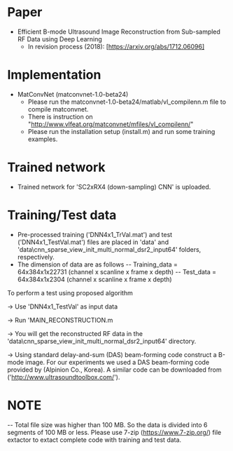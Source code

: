 Paper
===============
* Efficient B-mode Ultrasound Image Reconstruction from Sub-sampled RF Data using Deep Learning
  * In revision process (2018): [https://arxiv.org/abs/1712.06096]

Implementation
===============
* MatConvNet (matconvnet-1.0-beta24)
  * Please run the matconvnet-1.0-beta24/matlab/vl_compilenn.m file to compile matconvnet.
  * There is instruction on "http://www.vlfeat.org/matconvnet/mfiles/vl_compilenn/"
  * Please run the installation setup (install.m) and run some training examples.
 
Trained network
===============
* Trained network for 'SC2xRX4 (down-sampling) CNN' is uploaded.

Training/Test data
===============
* Pre-processed training ('DNN4x1_TrVal.mat') and test ('DNN4x1_TestVal.mat') files are placed in 'data' and 'data\cnn_sparse_view_init_multi_normal_dsr2_input64' folders, respectively.
* The dimension of data are as follows
  -- Training_data  =  64x384x1x22731 (channel x scanline x frame x depth)
  -- Test_data      =  64x384x1x2304  (channel x scanline x frame x depth)
                        
To perform a test using proposed algorithm

-> Use 'DNN4x1_TestVal' as input data

-> Run 'MAIN_RECONSTRUCTION.m

-> You will get the reconstructed RF data in the 'data\cnn_sparse_view_init_multi_normal_dsr2_input64' directory.

-> Using standard delay-and-sum (DAS) beam-forming code construct a B-mode image. For our experiments we used a DAS beam-forming code provided by (Alpinion Co., Korea). A similar code can be downloaded from ('http://www.ultrasoundtoolbox.com/').

NOTE
========
-- Total file size was higher than 100 MB. So the data is divided into 6 segments of 100 MB or less. Please use 7-zip (https://www.7-zip.org/) file extactor to extact complete code with training and test data.
